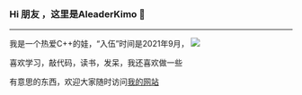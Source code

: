 ### Hi 朋友 ，这里是AleaderKimo 👋

---

我是一个热爱C++的娃，“入伍”时间是2021年9月，                                    ![](https://github-readme-stats.vercel.app/api?username=AleaderKimo)

喜欢学习，敲代码，读书，发呆，我还喜欢做一些

有意思的东西，欢迎大家随时访问[我的网站](https://ialeaderkimo.code.blog/)


<!--
**AleaderKimo/AleaderKimo** is a ✨ _special_ ✨ repository because its `README.md` (this file) appears on your GitHub profile.

Here are some ideas to get you started:

- 🔭 I’m currently working on ...
- 🌱 I’m currently learning ...
- 👯 I’m looking to collaborate on ...
- 🤔 I’m looking for help with ...
- 💬 Ask me about ...
- 📫 How to reach me: ...
- 😄 Pronouns: ...
- ⚡ Fun fact: ...
-->
